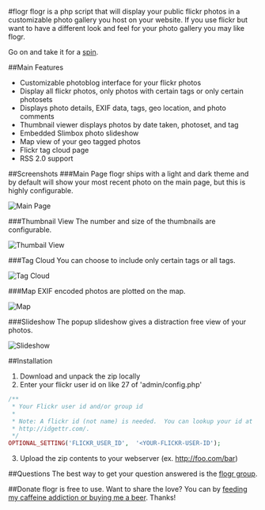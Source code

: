 #flogr
flogr is a php script that will display your public flickr photos in a customizable photo gallery you host on your website. If you use flickr but want to have a different look and feel for your photo gallery you may like flogr. 

Go on and take it for a [spin](http://michael.thecarruthfamily.com/flogr).

##Main Features
- Customizable photoblog interface for your flickr photos
- Display all flickr photos, only photos with certain tags or only certain photosets
- Displays photo details, EXIF data, tags, geo location, and photo comments
- Thumbnail viewer displays photos by date taken, photoset, and tag
- Embedded Slimbox photo slideshow
- Map view of your geo tagged photos
- Flickr tag cloud page
- RSS 2.0 support

##Screenshots
###Main Page
flogr ships with a light and dark theme and by default will show your most recent photo on the main page, but this is highly configurable.

![Main Page](http://mcarruth.github.io/flogr/img/flogr-main-sm.jpeg "Main Page")

###Thumbnail View
The number and size of the thumbnails are configurable.

![Thumbail View](http://mcarruth.github.io/flogr/img/flogr-recent-sm.jpeg "Thumbnail View")

###Tag Cloud
You can choose to include only certain tags or all tags.

![Tag Cloud](http://mcarruth.github.io/flogr/img/flogr-tags-sm.jpeg "Tag Cloud")

###Map
EXIF encoded photos are plotted on the map.

![Map](http://mcarruth.github.io/flogr/img/flogr-map-sm.jpeg "Map")

###Slideshow
The popup slideshow gives a distraction free view of your photos.

![Slideshow](http://mcarruth.github.io/flogr/img/flogr-slideshow-sm.jpeg "Slideshow")

##Installation
1. Download and unpack the zip locally
2. Enter your flickr user id on like 27 of 'admin/config.php'
```php
/**
 * Your Flickr user id and/or group id 
 *
 * Note: A flickr id (not name) is needed.  You can lookup your id at 
 * http://idgettr.com/.
 */
OPTIONAL_SETTING('FLICKR_USER_ID',  '<YOUR-FLICKR-USER-ID');
```
3. Upload the zip contents to your webserver (ex. http://foo.com/bar)

##Questions
The best way to get your question answered is the [flogr group](https://groups.google.com/forum/m/#!forum/flogr). 

##Donate
flogr is free to use. Want to share the love? You can by [feeding my caffeine addiction or buying me a beer](https://www.paypal.com/cgi-bin/webscr?cmd=_s-xclick&hosted_button_id=9896181). Thanks!